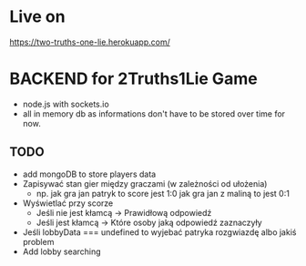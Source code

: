 # Live on

https://two-truths-one-lie.herokuapp.com/

# BACKEND for 2Truths1Lie Game

- node.js with sockets.io
- all in memory db as informations don't have to be stored over time for now.

## TODO

- add mongoDB to store players data
- Zapisywać stan gier między graczami (w zależności od ułożenia)
  - np. jak gra jan patryk to score jest 1:0
    jak gra jan z maliną to jest 0:1
- Wyświetlać przy scorze
  - Jeśli nie jest kłamcą -> Prawidłową odpowiedź
  - Jeśli jest kłamcą -> Które osoby jaką odpowiedź zaznaczyły
- Jeśli lobbyData === undefined to wyjebać patryka rozgwiazdę albo jakiś problem
- Add lobby searching
